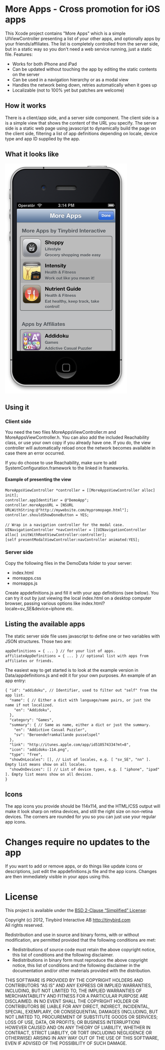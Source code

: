# More Apps - Cross promotion for iOS apps

This Xcode project contains "More Apps" which is a simple UIViewController presenting a list of your other apps, and optionally apps by your friends/affiliates. The list is completely controlled from the server side, but in a static way so you don't need  a web service running, just a static file. Features:

* Works for both iPhone and iPad
* Can be updated without touching the app by editing the static contents on the server
* Can be used in a navigation hierarchy or as a modal view
* Handles the network being down, retries automatically when it goes up
* Localizable (not to 100% yet but patches are welcome)

## How it works

There is a client/app side, and a server side component. The client side is a is a simple view that shows the content of the URL you specify. The server side is a static web page using javascript to dynamically build the page on the client side, filtering a list of app definitions depending on locale, device type and app ID supplied by the app.

## What it looks like

![More Apps example screenshot](https://github.com/rhult/MoreApps/raw/master/Screenshots/Example.png)

## Using it

### Client side

You need the two files MoreAppsViewController.m and MoreAppsViewController.h. You can also add the included Reachability class, or use your own copy if you already have one. If you do, the view controller will automatically reload once the network becomes available in case there an error occurred.

If you do choose to use Reachability, make sure to add SystemConfiguration.framework to the linked in frameworks.

#### Example of presenting the view

    MoreAppsViewController *controller = [[MoreAppsViewController alloc] init];
    controller.appIdentifier = @"DemoApp";
    controller.moreAppsURL = [NSURL URLWithString:@"http://mywebsite.com/mypromopage.html"];
    controller.shouldShowDoneButton = YES;
    
    // Wrap in a navigation controller for the modal case.
    UINavigationController *navController = [[UINavigationController alloc] initWithRootViewController:controller];
    [self presentModalViewController:navController animated:YES];

### Server side

Copy the following files in the DemoData folder to your server:

- index.html
- moreapps.css
- moreapps.js

Create appdefinitions.js and fill it with your app definitions (see below). You can try it out by just viewing the local index.html on a desktop computer browser, passing various options like index.html?locale=sv_SE&device=iphone etc.

## Listing the available apps

The static server side file uses javascript to define one or two variables with JSON structures. Those two are:

    appDefinitions = { ... } // for your list of apps.
    affiliateAppDefinitions = { ... } // optional list with apps from affiliates or friends.

The easiest way to get started is to look at the example version in Data/appdefinitions.js and edit it for your own purposes. An example of an app entry:

    { "id": "addidoku", // Identifier, used to filter out "self" from the app list.
      "name": { // Either a dict with language/name pairs, or just the name if not localized.
        "en": "Addidoku",
      },
      "category": "Games",
      "summary": { // Same as name, either a dict or just the summary.
        "en": "Addictive Casual Puzzler",
        "sv": "Beroendeframkallande pusselspel"
      },
      "link": "http://itunes.apple.com/app/id510574334?mt=8",
      "icon": "addidoku-114.png",
      "type": "free",
      "showOnLocales": [], // List of locales, e.g. [ "sv_SE", "nn" ]. Empty list means show on all locales.
      "showOnDevices": [] // List of device types, e.g. [ "iphone", "ipad" ]. Empty list means show on all devices.
    }

## Icons

The app icons you provide should be 114x114, and the HTML/CSS output will make it look sharp on retina devices, and still the right size on non-retina devices. The corners are rounded for you so you can just use your regular app icons.

# Changes require no updates to the app

If you want to add or remove apps, or do things like update icons or descriptions, just edit the appdefinitions.js file and the app icons. Changes are then immediately visible in your apps using this.

# License

This project is available under the [BSD 2-Clause “Simplified” License](http://www.opensource.org/licenses/BSD-2-Clause):

Copyright (c) 2012, Tinybird Interactive AB <http://tinybird.com>  
All rights reserved.

Redistribution and use in source and binary forms, with or without modification, are permitted provided that the following conditions are met:

- Redistributions of source code must retain the above copyright notice, this list of conditions and the following disclaimer.
- Redistributions in binary form must reproduce the above copyright notice, this list of conditions and the following disclaimer in the documentation and/or other materials provided with the distribution.

THIS SOFTWARE IS PROVIDED BY THE COPYRIGHT HOLDERS AND CONTRIBUTORS “AS IS” AND ANY EXPRESS OR IMPLIED WARRANTIES, INCLUDING, BUT NOT LIMITED TO, THE IMPLIED WARRANTIES OF MERCHANTABILITY AND FITNESS FOR A PARTICULAR PURPOSE ARE DISCLAIMED. IN NO EVENT SHALL THE COPYRIGHT HOLDER OR CONTRIBUTORS BE LIABLE FOR ANY DIRECT, INDIRECT, INCIDENTAL, SPECIAL, EXEMPLARY, OR CONSEQUENTIAL DAMAGES (INCLUDING, BUT NOT LIMITED TO, PROCUREMENT OF SUBSTITUTE GOODS OR SERVICES; LOSS OF USE, DATA, OR PROFITS; OR BUSINESS INTERRUPTION) HOWEVER CAUSED AND ON ANY THEORY OF LIABILITY, WHETHER IN CONTRACT, STRICT LIABILITY, OR TORT (INCLUDING NEGLIGENCE OR OTHERWISE) ARISING IN ANY WAY OUT OF THE USE OF THIS SOFTWARE, EVEN IF ADVISED OF THE POSSIBILITY OF SUCH DAMAGE.
